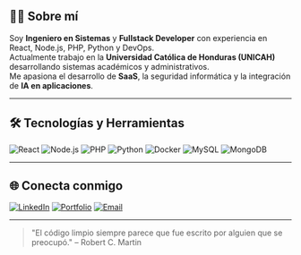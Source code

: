 ## 👨‍💻 Sobre mí
Soy **Ingeniero en Sistemas** y **Fullstack Developer** con experiencia en React, Node.js, PHP, Python y DevOps.  
Actualmente trabajo en la **Universidad Católica de Honduras (UNICAH)** desarrollando sistemas académicos y administrativos.  
Me apasiona el desarrollo de **SaaS**, la seguridad informática y la integración de **IA en aplicaciones**.


---

## 🛠️ Tecnologías y Herramientas
![React](https://img.shields.io/badge/-React-61DAFB?logo=react&logoColor=000)
![Node.js](https://img.shields.io/badge/-Node.js-339933?logo=node.js&logoColor=fff)
![PHP](https://img.shields.io/badge/-PHP-777BB4?logo=php&logoColor=fff)
![Python](https://img.shields.io/badge/-Python-3776AB?logo=python&logoColor=fff)
![Docker](https://img.shields.io/badge/-Docker-2496ED?logo=docker&logoColor=fff)
![MySQL](https://img.shields.io/badge/-MySQL-4479A1?logo=mysql&logoColor=fff)
![MongoDB](https://img.shields.io/badge/-MongoDB-47A248?logo=mongodb&logoColor=fff)


---

## 🌐 Conecta conmigo
[![LinkedIn](https://img.shields.io/badge/-LinkedIn-0A66C2?logo=linkedin&logoColor=white)]([https://www.linkedin.com/in/tu-linkedin](https://www.linkedin.com/in/guillermo-bonilla-montoya-a43468158?utm_source=share&utm_campaign=share_via&utm_content=profile&utm_medium=ios_app))
[![Portfolio](https://img.shields.io/badge/-Portfolio-FF5722?logo=vercel&logoColor=white)](https://tu-dominio.com)
[![Email](https://img.shields.io/badge/-Email-D14836?logo=gmail&logoColor=white)](mailto:guillermobonilla430@gmail.com)


---
> "El código limpio siempre parece que fue escrito por alguien que se preocupó." – Robert C. Martin


